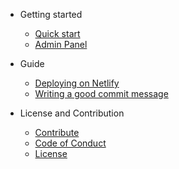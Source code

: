 - Getting started

  - [Quick start](quickstart.md)
  - [Admin Panel](admin-panel.md)

- Guide

  - [Deploying on Netlify](deploy-guide.md)
  - [Writing a good commit message](commit-message.md)

- License and Contribution

  - [Contribute](CONTRIBUTING.md)
  - [Code of Conduct](CODE_OF_CONDUCT.md)
  - [License](LICENSE.md)
